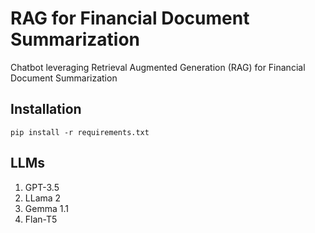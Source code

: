 # RAG for Financial Document Summarization

Chatbot leveraging Retrieval Augmented Generation (RAG) for Financial Document Summarization

## Installation

```
pip install -r requirements.txt
```

## LLMs

1. GPT-3.5
2. LLama 2
3. Gemma 1.1
4. Flan-T5

